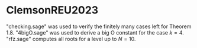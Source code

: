 # ClemsonREU2023
"checking.sage" was used to verify the finitely many cases left for Theorem 1.8.
"4bigO.sage" was used to derive a big O constant for the case $k=4$.
"rfz.sage" computes all roots for a level up to $N=10$.

